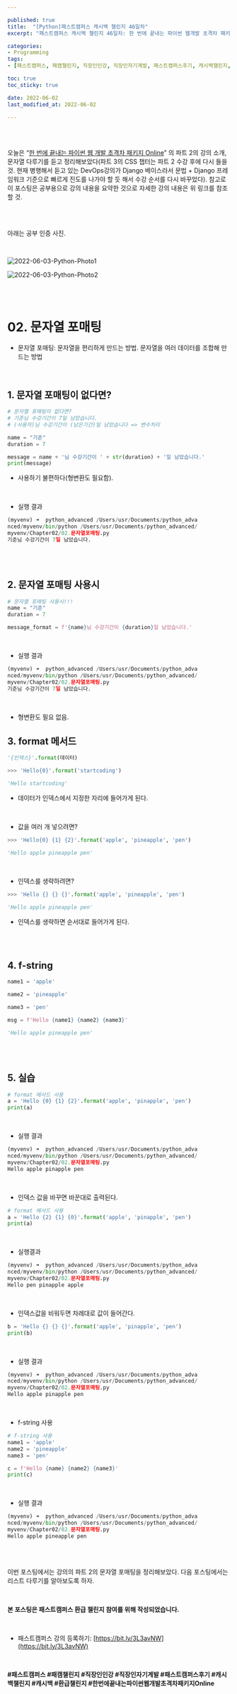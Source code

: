 ```yaml
---

published: true
title:  "[Python]패스트캠퍼스 캐시백 챌린지 46일차"
excerpt: "패스트캠퍼스 캐시백 챌린지 46일차: 한 번에 끝내는 파이썬 웹개발 초격차 패키지 Online"

categories:
- Programming
tags:
- [패스트캠퍼스, 패캠챌린지, 직장인인강, 직장인자기계발, 패스트캠퍼스후기, 캐시백챌린지, 캐시백, 환급챌린지, 한번에끝내는파이썬웹개발초격차패키지Online]

toc: true
toc_sticky: true

date: 2022-06-02
last_modified_at: 2022-06-02

---
```

<br/><br/>

오늘은 “[한 번에 끝내는 파이썬 웹 개발 초격차 패키지 Online](https://fastcampus.co.kr/dev_online_pyweb)” 의 파트 2의 강의 소개, 문자열 다루기를 듣고 정리해보았다(파트 3의 CSS 챕터는 파트 2 수강 후에 다시 들을 것. 현재 병행해서 듣고 있는 DevOps강의가 Django 베이스라서 문법 + Django 프레임워크 기준으로 빠르게 진도를 나가야 할 듯 해서 수강 순서를 다시 바꾸었다). 참고로 이 포스팅은 공부용으로 강의 내용을 요약한 것으로 자세한 강의 내용은 위 링크를 참조 할 것.

<br/><br/>

아래는 공부 인증 사진. 

<br/>

![2022-06-03-Python-Photo1](/assets/images/2022-06-01-Python-Photo/2022-06-01-Python-Photo1.jpg)

![2022-06-03-Python-Photo2](/assets/images/2022-06-01-Python-Photo/2022-06-01-Python-Photo2.jpg)

<br/><br/>

# 02. 문자열 포매팅

- 문자열 포매팅: 문자열을 편리하게 만드는 방법. 문자열을 여러 데이터를 조합해 만드는 방법

<br/>

## 1. 문자열 포매팅이 없다면?

```python
# 문자열 포매팅이 없다면?
# 기준님 수강기간이 7일 남았습니다.
# (사용자)님 수강기간이 (남은기간)일 남았습니다 => 변수처리

name = "기준"
duration = 7

message = name + '님 수강기간이 ' + str(duration) + '일 남았습니다.'
print(message)
```

- 사용하기 불편하다(형변환도 필요함).

<br/>

- 실행 결과

```python
(myvenv) ➜  python_advanced /Users/usr/Documents/python_adva
nced/myvenv/bin/python /Users/usr/Documents/python_advanced/
myvenv/Chapter02/02.문자열포매팅.py
기준님 수강기간이 7일 남았습니다.
```

<br/><br/>

## 2. 문자열 포매팅 사용시

```python
# 문자열 포매팅 사용시!!!
name = "기준"
duration = 7

message_format = f'{name}님 수강기간이 {duration}일 남았습니다.'
```

<br/>

- 실행 결과

```python
(myvenv) ➜  python_advanced /Users/usr/Documents/python_adva
nced/myvenv/bin/python /Users/usr/Documents/python_advanced/
myvenv/Chapter02/02.문자열포매팅.py
기준님 수강기간이 7일 남았습니다.
```

<br/>

- 형변환도 필요 없음.

## 3. format 메서드

```python
'{인덱스}'.format(데이터)

>>> 'Hello{0}'.format('startcoding')

'Hello startcoding'
```

- 데이터가 인덱스에서 지정한 자리에 들어가게 된다.

<br/>

- 값을 여러 개 넣으려면?

```python
>>> 'Hello{0} {1} {2}'.format('apple', 'pineapple', 'pen')

'Hello apple pineapple pen'
```

<br/>

- 인덱스를 생략하려면?

```python
>>> 'Hello {} {} {}'.format('apple', 'pineapple', 'pen')

'Hello apple pineapple pen'
```

- 인덱스를 생략하면 순서대로 들어가게 된다.

<br/><br/>

## 4. f-string

```python
name1 = 'apple'

name2 = 'pineapple'

name3 = 'pen'

msg = f'Hello {name1} {name2} {name3}'

'Hello apple pineapple pen'
```

<br/><br/>

## 5. 실습

```python
# format 메서드 사용
a = 'Hello {0} {1} {2}'.format('apple', 'pinapple', 'pen')
print(a)
```

<br/>

- 실행 결과

```python
(myvenv) ➜  python_advanced /Users/usr/Documents/python_adva
nced/myvenv/bin/python /Users/usr/Documents/python_advanced/
myvenv/Chapter02/02.문자열포매팅.py
Hello apple pinapple pen
```

<br/>

- 인덱스 값을 바꾸면 바꾼대로 출력된다.

```python
# format 메서드 사용
a = 'Hello {2} {1} {0}'.format('apple', 'pinapple', 'pen')
print(a)
```

<br/>

- 실행결과

```python
(myvenv) ➜  python_advanced /Users/usr/Documents/python_adva
nced/myvenv/bin/python /Users/usr/Documents/python_advanced/
myvenv/Chapter02/02.문자열포매팅.py
Hello pen pinapple apple
```

<br/>

- 인덱스값을 비워두면 차례대로 값이 들어간다.

```python
b = 'Hello {} {} {}'.format('apple', 'pinapple', 'pen')
print(b)
```

<br/>

- 실행 결과

```python
(myvenv) ➜  python_advanced /Users/usr/Documents/python_adva
nced/myvenv/bin/python /Users/usr/Documents/python_advanced/
myvenv/Chapter02/02.문자열포매팅.py
Hello apple pinapple pen
```

<br/>

- f-string 사용

```python
# f-string 사용
name1 = 'apple'
name2 = 'pineapple'
name3 = 'pen'

c = f'Hello {name} {name2} {name3}'
print(c)
```

<br/>

- 실행 결과

```python
(myvenv) ➜  python_advanced /Users/usr/Documents/python_adva
nced/myvenv/bin/python /Users/usr/Documents/python_advanced/
myvenv/Chapter02/02.문자열포매팅.py
Hello apple pineapple pen
```
<br/><br/>

이번 포스팅에서는 강의의 파트 2의 문자열 포매팅을 정리해보았다. 다음 포스팅에서는 리스트 다루기를 알아보도록 하자.

<br/>

**본 포스팅은 패스트캠퍼스 환급 챌린지 참여를 위해 작성되었습니다.**

<br/>

- 패스트캠퍼스 강의 등록하기: [https://bit.ly/3L3avNW](https://bit.ly/3L3avNW)

<br/>

**#패스트캠퍼스 #패캠챌린지 #직장인인강 #직장인자기계발 #패스트캠퍼스후기 #캐시백챌린지 #캐시백 #환급챌린지 #한번에끝내는파이썬웹개발초격차패키지Online**